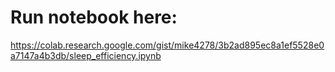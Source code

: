 # Run notebook here:
https://colab.research.google.com/gist/mike4278/3b2ad895ec8a1ef5528e0a7147a4b3db/sleep_efficiency.ipynb
